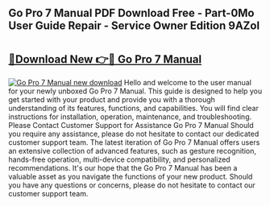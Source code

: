 ## Go Pro 7 Manual PDF Download Free - Part-0Mo User Guide Repair - Service Owner Edition 9AZol

# <h2><a href="http://bc40146.oget.top/?id=Go+Pro+7+Manual">🔗Download New 👉🔴 Go Pro 7 Manual</a></h2>

[![Go Pro 7 Manual new download](https://i.imgur.com/5g1atiW.png)](http://bc40146.oget.top/?id=Go+Pro+7+Manual)
Hello and welcome to the user manual for your newly unboxed Go Pro 7 Manual. This guide is designed to help you get started with your product and provide you with a thorough understanding of its features, functions, and capabilities. You will find clear instructions for installation, operation, maintenance, and troubleshooting. Please Contact Customer Support for Assistance Go Pro 7 Manual Should you require any assistance, please do not hesitate to contact our dedicated customer support team. The latest iteration of Go Pro 7 Manual offers users an extensive collection of advanced features, such as gesture recognition, hands-free operation, multi-device compatibility, and personalized recommendations. It's our hope that the Go Pro 7 Manual has been a valuable asset as you navigate the functions of your new product. Should you have any questions or concerns, please do not hesitate to contact our customer support team.
